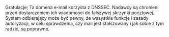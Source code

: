 
Gratulacje; Ta domena e-mail korzysta z DNSSEC. Nadawcy są chronieni przed dostarczeniem ich wiadomości
do fałszywej skrzynki pocztowej. System odbierający może być pewny, że wszystkie funkcje i zasady autoryzacji, 
w celu sprawdzenia, czy mail jest sfałszowany i jak sobie z tym radzić, są poprawne.
